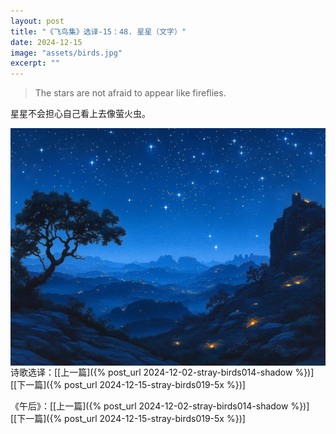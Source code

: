 ```yaml
---
layout: post
title: "《飞鸟集》选译-15：48. 星星（文字）"
date: 2024-12-15
image: "assets/birds.jpg"
excerpt: ""
---
```


>The stars are not afraid to appear like fireflies.

星星不会担心自己看上去像萤火虫。

<img style="float:left" src="/assets/star-firefly.jpg">

----

诗歌选译：\[[上一篇]({% post_url 2024-12-02-stray-birds014-shadow %})\] \[[下一篇]({% post_url 2024-12-15-stray-birds019-5x %})\] 

《午后》：\[[上一篇]({% post_url 2024-12-02-stray-birds014-shadow %})\] \[[下一篇]({% post_url 2024-12-15-stray-birds019-5x %})\] 
